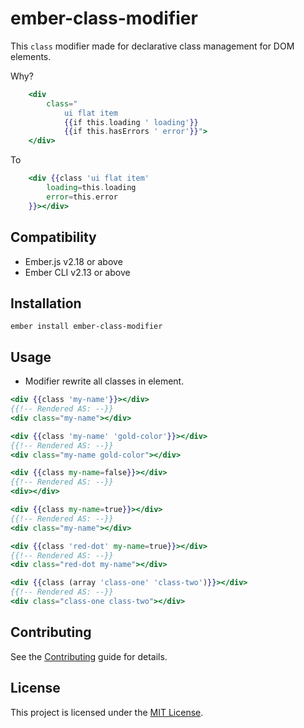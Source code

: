 ember-class-modifier
==============================================================================

This `class` modifier made for declarative class management for DOM elements.

Why?

```hbs
    <div 
        class="
            ui flat item 
            {{if this.loading ' loading'}} 
            {{if this.hasErrors ' error'}}">
    </div>
```
To
```hbs
    <div {{class 'ui flat item'
        loading=this.loading
        error=this.error
    }}></div>
```

Compatibility
------------------------------------------------------------------------------

* Ember.js v2.18 or above
* Ember CLI v2.13 or above


Installation
------------------------------------------------------------------------------

```
ember install ember-class-modifier
```

Usage
------------------------------------------------------------------------------

* Modifier rewrite all classes in element.

```hbs
<div {{class 'my-name'}}></div>
{{!-- Rendered AS: --}}
<div class="my-name"></div>
```

```hbs
<div {{class 'my-name' 'gold-color'}}></div>
{{!-- Rendered AS: --}}
<div class="my-name gold-color"></div>
```

```hbs
<div {{class my-name=false}}></div>
{{!-- Rendered AS: --}}
<div></div>
```
```hbs
<div {{class my-name=true}}></div>
{{!-- Rendered AS: --}}
<div class="my-name"></div>
```
```hbs
<div {{class 'red-dot' my-name=true}}></div>
{{!-- Rendered AS: --}}
<div class="red-dot my-name"></div>
```
```hbs
<div {{class (array 'class-one' 'class-two')}}></div>
{{!-- Rendered AS: --}}
<div class="class-one class-two"></div>
```


Contributing
------------------------------------------------------------------------------

See the [Contributing](CONTRIBUTING.md) guide for details.


License
------------------------------------------------------------------------------

This project is licensed under the [MIT License](LICENSE.md).

